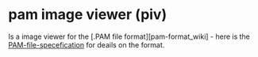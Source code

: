 # pam image viewer (piv)
Is a image viewer for the  [.PAM file format][pam-format_wiki]
    - here is the [PAM-file-specefication][pam-format-spec] for deails on the format.



[pam-format-spec]:http://netpbm.sourceforge.net/doc/pam.html
[pam-format-wiki]:https://en.wikipedia.org/wiki/Netpbm#PAM_graphics_format
